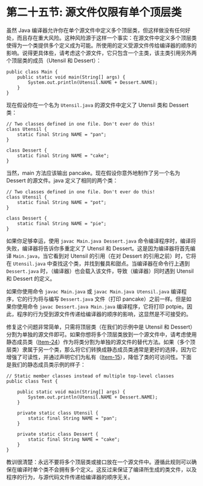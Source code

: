# 第二十五节: 源文件仅限有单个顶层类

虽然 Java 编译器允许你在单个源文件中定义多个顶层类，但这样做没有任何好处，而且存在重大风险。这种风险源于这样一个事实：在源文件中定义多个顶层类使得为一个类提供多个定义成为可能。所使用的定义受源文件传给编译器的顺序的影响。说得更具体些，请考虑这个源文件，它只包含一个主类，该主类引用另外两个顶层类的成员（Utensil 和 Dessert）：

```
public class Main {
    public static void main(String[] args) {
        System.out.println(Utensil.NAME + Dessert.NAME);
    }
}
```

现在假设你在一个名为 `Utensil.java` 的源文件中定义了 Utensil 类和 Dessert 类：

```
// Two classes defined in one file. Don't ever do this!
class Utensil {
    static final String NAME = "pan";
}

class Dessert {
    static final String NAME = "cake";
}
```

当然，main 方法应该输出 pancake。现在假设你意外地制作了另一个名为 Dessert 的源文件。java 定义了相同的两个类：

```
// Two classes defined in one file. Don't ever do this!
class Utensil {
    static final String NAME = "pot";
}

class Dessert {
    static final String NAME = "pie";
}
```

如果你足够幸运，使用 `javac Main.java Dessert.java` 命令编译程序时，编译将失败，编译器将告诉你多重定义了 Utensil 和 Dessert。这是因为编译器将首先编译 `Main.java`，当它看到对 Utensil 的引用（在对 Dessert 的引用之前）时，它将在 `Utensil.java` 中查找这个类，并找到餐具和甜点。当编译器在命令行上遇到 `Dessert.java` 时，（编译器）也会载入该文件，导致（编译器）同时遇到 Utensil 和 Dessert 的定义。

如果你使用命令 `javac Main.java` 或 `javac Main.java Utensil.java` 编译程序，它的行为将与编写 `Dessert.java` 文件（打印 pancake）之前一样。但是如果你使用命令 `javac Dessert.java Main.java` 编译程序，它将打印 potpie。因此，程序的行为受到源文件传递给编译器的顺序的影响，这显然是不可接受的。

修复这个问题非常简单，只需将顶层类（在我们的示例中是 Utensil 和 Dessert）分割为单独的源文件即可。如果你想将多个顶层类放到一个源文件中，请考虑使用静态成员类（[Item-24](/Chapter-4/Chapter-4-Item-24-Favor-static-member-classes-over-nonstatic.md)）作为将类分割为单独的源文件的替代方法。如果（多个顶层类）隶属于另一个类，那么将它们转换成静态成员类通常是更好的选择，因为它增强了可读性，并通过声明它们为私有（[Item-15](/Chapter-4/Chapter-4-Item-15-Minimize-the-accessibility-of-classes-and-members.md)），降低了类的可访问性。下面是我们的静态成员类示例的样子：

```
// Static member classes instead of multiple top-level classes
public class Test {

    public static void main(String[] args) {
        System.out.println(Utensil.NAME + Dessert.NAME);
    }

    private static class Utensil {
        static final String NAME = "pan";
    }

    private static class Dessert {
        static final String NAME = "cake";
    }
}
```

教训很清楚：永远不要将多个顶层类或接口放在一个源文件中。遵循此规则可以确保在编译时单个类不会拥有多个定义。这反过来保证了编译所生成的类文件，以及程序的行为，与源代码文件传递给编译器的顺序无关。